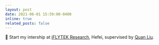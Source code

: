 ```yaml
---
layout: post
date: 2021-06-01 15:59:00-0400
inline: true
related_posts: false
---
```


:busts_in_silhouette: Start my intership at [iFLYTEK Research](https://www.iflytek.com/), Hefei, supervised by [Quan Liu](http://staff.ustc.edu.cn/~quanliu/).
